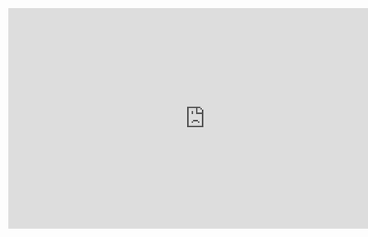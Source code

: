 <iframe style="border: none;" width="800" height="450" src="https://www.figma.com/embed?embed_host=share&url=https%3A%2F%2Fwww.figma.com%2Ffile%2FeBfa8sFAOWzlqKFKeAdI6l%2FUntitled%3Fnode-id%3D0%253A1" allowfullscreen></iframe>
